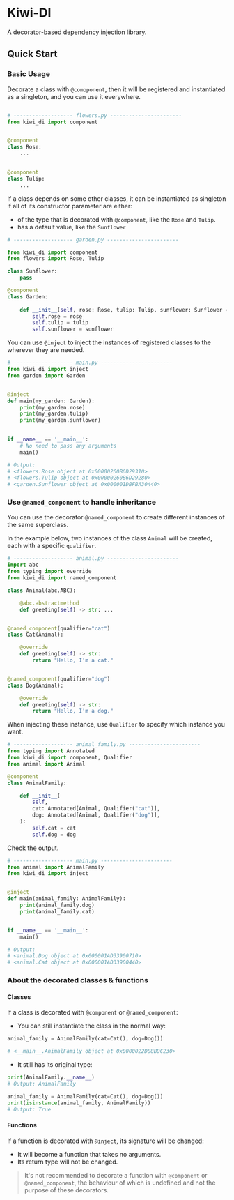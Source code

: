 # Kiwi-DI

A decorator-based dependency injection library.

## Quick Start

### Basic Usage

Decorate a class with `@comoponent`, then it will be registered and instantiated as a singleton, 
and you can use it everywhere.

```python

# ------------------- flowers.py -----------------------
from kiwi_di import component


@component
class Rose:
    ...


@component
class Tulip:
    ...
```

If a class depends on some other classes, it can be instantiated as singleton if all of its 
constructor parameter are either:
- of the type that is decorated with `@component`, like the `Rose` and `Tulip`.
- has a default value, like the `Sunflower`

```python
# ------------------- garden.py -----------------------

from kiwi_di import component
from flowers import Rose, Tulip

class Sunflower:
    pass

@component
class Garden:
    
    def __init__(self, rose: Rose, tulip: Tulip, sunflower: Sunflower = Sunflower()):
        self.rose = rose
        self.tulip = tulip
        self.sunflower = sunflower

```

You can use `@inject` to inject the instances of registered classes to the wherever they are needed.

```python
# ------------------- main.py -----------------------
from kiwi_di import inject
from garden import Garden


@inject
def main(my_garden: Garden):
    print(my_garden.rose)
    print(my_garden.tulip)
    print(my_garden.sunflower)

    
if __name__ == '__main__':
    # No need to pass any arguments
    main()

# Output:
# <flowers.Rose object at 0x00000260B6D29310>
# <flowers.Tulip object at 0x00000260B6D29280>
# <garden.Sunflower object at 0x000001DBFBA30440>

```

### Use `@named_component` to handle inheritance

You can use the decorator `@named_component` to create different instances of the same superclass.

In the example below, two instances of the class `Animal` will be created, each with a specific `qualifier`.

```python
# ------------------- animal.py -----------------------
import abc
from typing import override
from kiwi_di import named_component

class Animal(abc.ABC):

    @abc.abstractmethod
    def greeting(self) -> str: ...


@named_component(qualifier="cat")
class Cat(Animal):

    @override
    def greeting(self) -> str:
        return "Hello, I'm a cat."


@named_component(qualifier="dog")
class Dog(Animal):

    @override
    def greeting(self) -> str:
        return "Hello, I'm a dog."
```

When injecting these instance, use `Qualifier` to specify which instance you want.

```python
# ------------------- animal_family.py -----------------------
from typing import Annotated
from kiwi_di import component, Qualifier
from animal import Animal

@component
class AnimalFamily:

    def __init__(
        self,
        cat: Annotated[Animal, Qualifier("cat")],
        dog: Annotated[Animal, Qualifier("dog")],
    ):
        self.cat = cat
        self.dog = dog
```

Check the output.

```python
# ------------------- main.py -----------------------
from animal import AnimalFamily
from kiwi_di import inject


@inject
def main(animal_family: AnimalFamily):
    print(animal_family.dog)
    print(animal_family.cat)


if __name__ == '__main__':
    main()

# Output:
# <animal.Dog object at 0x000001AD33900710>
# <animal.Cat object at 0x000001AD33900440>
```

### About the decorated classes & functions

#### Classes

If a class is decorated with `@component` or `@named_component`:

- You can still instantiate the class in the normal way: 
```python
animal_family = AnimalFamily(cat=Cat(), dog=Dog())

# <__main__.AnimalFamily object at 0x0000022D88BDC230>
```

- It still has its original type:
```python
print(AnimalFamily.__name__)
# Output: AnimalFamily

animal_family = AnimalFamily(cat=Cat(), dog=Dog())
print(isinstance(animal_family, AnimalFamily))
# Output: True
```

#### Functions

If a function is decorated with `@inject`, its signature will be changed:
- It will become a function that takes no arguments.
- Its return type will not be changed.

> It's not recommended to decorate a function with `@component` or `@named_component`,
> the behaviour of which is undefined and not the purpose of these decorators.
